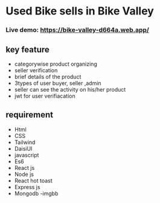 # Used Bike sells in Bike Valley

### Live demo: https://bike-valley-d664a.web.app/

## key feature

- categorywise product organizing
- seller verification
- brief details of the product
- 3types of user buyer, seller ,admin
- seller can see the activity on his/her product
- jwt for user verifiacation

## requirement

- Html
- CSS
- Tailwind
- DaisiUI
- javascript
- Es6
- React js
- Node js
- React hot toast
- Express js
- Mongodb
  -imgbb
